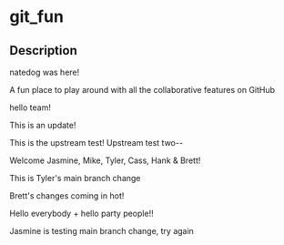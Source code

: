 
# git_fun
## Description

natedog was here!

A fun place to play around with all the collaborative features on GitHub

hello team!

This is an update!


This is the upstream test!
Upstream test two--

Welcome Jasmine, Mike, Tyler, Cass, Hank & Brett!

This is Tyler's main branch change

Brett's changes coming in hot!

Hello everybody + hello party people!! 


Jasmine is testing main branch change, try again